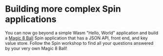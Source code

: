 # Building more complex Spin applications

You can now go beyond a simple Wasm "Hello, World" application and build a [Magic 8 Ball](https://github.com/fermyon/workshops/blob/main/spin/02-json-api.md) Spin application that has a JSON API, front end, and key value store. Follow the Spin workshop to find all your questions answered by your very own Magic 8 Ball!
